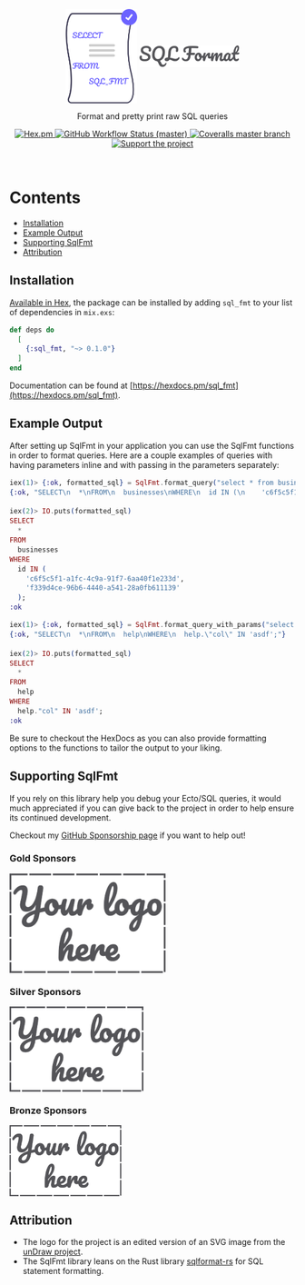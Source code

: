 <p align="center">
  <img align="center" width="25%" src="guides/images/logo.png" alt="sql_fmt Logo">
  <img align="center" width="35%" src="guides/images/logo_name.png" alt="sql_fmt title">
</p>

<p align="center">
  Format and pretty print raw SQL queries
</p>

<p align="center">
  <a href="https://hex.pm/packages/sql_fmt">
    <img alt="Hex.pm" src="https://img.shields.io/hexpm/v/sql_fmt?style=for-the-badge">
  </a>

  <a href="https://github.com/akoutmos/sql_fmt/actions">
    <img alt="GitHub Workflow Status (master)"
    src="https://img.shields.io/github/actions/workflow/status/akoutmos/sql_fmt/main.yml?label=Build%20Status&style=for-the-badge&branch=master">
  </a>

  <a href="https://coveralls.io/github/akoutmos/sql_fmt?branch=master">
    <img alt="Coveralls master branch" src="https://img.shields.io/coveralls/github/akoutmos/sql_fmt/master?style=for-the-badge">
  </a>

  <a href="https://github.com/sponsors/akoutmos">
    <img alt="Support the project" src="https://img.shields.io/badge/Support%20the%20project-%E2%9D%A4-lightblue?style=for-the-badge">
  </a>
</p>

<br>

# Contents

- [Installation](#installation)
- [Example Output](#example-output)
- [Supporting SqlFmt](#supporting-ectodbg)
- [Attribution](#attribution)

## Installation

[Available in Hex](https://hex.pm/packages/sql_fmt), the package can be installed by adding `sql_fmt` to your list of
dependencies in `mix.exs`:

```elixir
def deps do
  [
    {:sql_fmt, "~> 0.1.0"}
  ]
end
```

Documentation can be found at [https://hexdocs.pm/sql_fmt](https://hexdocs.pm/sql_fmt).

## Example Output

After setting up SqlFmt in your application you can use the SqlFmt functions in order to format queries. Here are a
couple examples of queries with having parameters inline and with passing in the parameters separately:

```elixir
iex(1)> {:ok, formatted_sql} = SqlFmt.format_query("select * from businesses where id in ('c6f5c5f1-a1fc-4c9a-91f7-6aa40f1e233d', 'f339d4ce-96b6-4440-a541-28a0fb611139');")
{:ok, "SELECT\n  *\nFROM\n  businesses\nWHERE\n  id IN (\n    'c6f5c5f1-a1fc-4c9a-91f7-6aa40f1e233d',\n    'f339d4ce-96b6-4440-a541-28a0fb611139'\n  );"}

iex(2)> IO.puts(formatted_sql)
SELECT
  *
FROM
  businesses
WHERE
  id IN (
    'c6f5c5f1-a1fc-4c9a-91f7-6aa40f1e233d',
    'f339d4ce-96b6-4440-a541-28a0fb611139'
  );
:ok
```

```elixir
iex(1)> {:ok, formatted_sql} = SqlFmt.format_query_with_params("select * from help where help.\"col\" in $1;", ["'asdf'"])
{:ok, "SELECT\n  *\nFROM\n  help\nWHERE\n  help.\"col\" IN 'asdf';"}

iex(2)> IO.puts(formatted_sql)
SELECT
  *
FROM
  help
WHERE
  help."col" IN 'asdf';
:ok
```

Be sure to checkout the HexDocs as you can also provide formatting options to the functions to tailor the output to your
liking.

## Supporting SqlFmt

If you rely on this library help you debug your Ecto/SQL queries, it would much appreciated if you can give back
to the project in order to help ensure its continued development.

Checkout my [GitHub Sponsorship page](https://github.com/sponsors/akoutmos) if you want to help out!

### Gold Sponsors

<a href="https://github.com/sponsors/akoutmos/sponsorships?sponsor=akoutmos&tier_id=58083">
  <img align="center" height="175" src="guides/images/your_logo_here.png" alt="Support the project">
</a>

### Silver Sponsors

<a href="https://github.com/sponsors/akoutmos/sponsorships?sponsor=akoutmos&tier_id=58082">
  <img align="center" height="150" src="guides/images/your_logo_here.png" alt="Support the project">
</a>

### Bronze Sponsors

<a href="https://github.com/sponsors/akoutmos/sponsorships?sponsor=akoutmos&tier_id=17615">
  <img align="center" height="125" src="guides/images/your_logo_here.png" alt="Support the project">
</a>

## Attribution

- The logo for the project is an edited version of an SVG image from the [unDraw project](https://undraw.co/).
- The SqlFmt library leans on the Rust library [sqlformat-rs](https://github.com/shssoichiro/sqlformat-rs) for SQL
  statement formatting.
